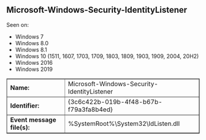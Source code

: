 ## Microsoft-Windows-Security-IdentityListener

Seen on:
* Windows 7
* Windows 8.0
* Windows 8.1
* Windows 10 (1511, 1607, 1703, 1709, 1803, 1809, 1903, 1909, 2004, 20H2)
* Windows 2016
* Windows 2019

<table border="1" class="docutils">
  <tbody>
    <tr>
      <td><b>Name:</b></td>
      <td>Microsoft-Windows-Security-IdentityListener</td>
    </tr>
    <tr>
      <td><b>Identifier:</b></td>
      <td>{3c6c422b-019b-4f48-b67b-f79a3fa8b4ed}</td>
    </tr>
    <tr>
      <td><b>Event message file(s):</b></td>
      <td>%SystemRoot%\System32\IdListen.dll</td>
    </tr>
  </tbody>
</table>

&nbsp;

